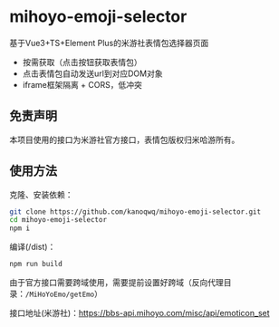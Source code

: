 # mihoyo-emoji-selector

基于Vue3+TS+Element Plus的米游社表情包选择器页面

- 按需获取（点击按钮获取表情包）
- 点击表情包自动发送url到对应DOM对象
- iframe框架隔离 + CORS，低冲突

## 免责声明

本项目使用的接口为米游社官方接口，表情包版权归米哈游所有。

## 使用方法

克隆、安装依赖：

```bash
git clone https://github.com/kanoqwq/mihoyo-emoji-selector.git
cd mihoyo-emoji-selector
npm i
```

编译(/dist)：

```bash
npm run build
```

由于官方接口需要跨域使用，需要提前设置好跨域（反向代理目录：`/MiHoYoEmo/getEmo`）

接口地址(米游社)：https://bbs-api.mihoyo.com/misc/api/emoticon_set
